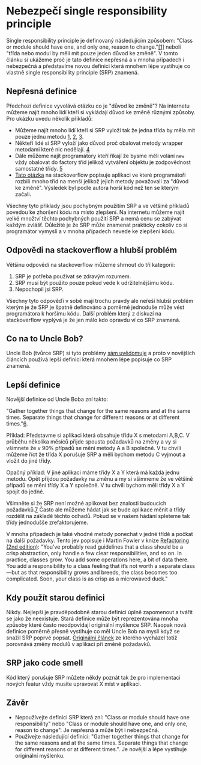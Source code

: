 # Nebezpečí single responsibility principle

Single responsibility principle je definovaný následujícím způsobem: "Class or module should have one, and only one, reason to change."[[1]](https://www.amazon.com/Clean-Code-Handbook-Software-Craftsmanship/dp/0132350882)
neboli "třída nebo modul by měli mít pouze jeden důvod ke změně". V tomto článku si ukážeme proč je tato definice nepřesná a v mnoha případech i nebezpečná a představíme novou definici která mnohem lépe vystihuje co vlastně single responsibility principle (SRP) znamená.

## Nepřesná definice

Předchozí definice vyvolává otázku co je "důvod ke změně"? Na internetu můžeme najít mnoho lidí kteří si vykládají důvod ke změně různými způsoby. Pro ukázku uvedu několik příkladů:

* Můžeme najít mnoho lidí kteří si SRP vyloží tak že jedna třída by měla mít pouze jednu metodu [1](https://stackoverflow.com/q/46541197/5324847), [2](https://stackoverflow.com/questions/58986929/doesnt-having-more-than-1-method-break-the-single-responsibility-principle), [3](https://stackoverflow.com/questions/62844197/single-responsibility-principle-for-many-methods).
* Někteří lidé si SRP vyloží jako důvod proč obalovat metody wrapper metodami které nic nedělají. [4](https://www.overcoded.net/solid-single-responsibility-principle-srp-284015/)
* Dále můžeme najít programátory kteří říkají že bysme měli volání ``new`` vždy obalovat do factory tříd jelikož vytváření objektu je zodpovědnost samostatné třídy. [5](https://www.brandonsavage.net/breaking-the-single-responsibility-principle/)
* [Tato otázka](https://softwareengineering.stackexchange.com/q/150760) na stackoverflow popisuje aplikaci ve které programátoři rozbili mnoho tříd na menší jelikož jejich metody považovali za "důvod ke změně". Výsledek byl podle autora horší kód než ten se kterým začali.

Všechny tyto přiklady jsou pochybným použitím SRP a ve většině příkladů povedou ke zhoršení kódu na místo zlepšení. Na internetu můžeme najít velké množtví těchto pochybných použití SRP a nemá cenu se zabývat každým zvlášť. Důležité je že SRP může znamenat prakticky cokoliv co si programátor vymyslí a v mnoha případech nevede ke zlepšení kódu.

## Odpovědi na stackoverflow a hlubší problém

Většinu odpovědí na stackoverflow můžeme shrnout do tří kategorií:

1. SRP je potřeba používat se zdravým rozumem.
2. SRP musí být použito pouze pokud vede k udržitelnějšímu kódu.
3. Nepochopil jsi SRP.

Všechny tyto odpověďi v sobě mají trochu pravdy ale neřeší hlubší problém kterým je že SRP je špatně definováno a poměrně jednoduše může vést programátora k horšímu kódu.
Další problém který z diskuzí na stackoverflow vyplývá je že jen málo kdo opravdu ví co SRP znamená.

## Co na to Uncle Bob?

Uncle Bob (tvůrce SRP) si tyto problémy [sám uvědomuje](https://blog.cleancoder.com/uncle-bob/2014/05/08/SingleReponsibilityPrinciple.html) a proto v novějších článcích používá lepší definici která mnohem lépe popisuje co SRP znamená.

## Lepší definice

Novější definice od Uncle Boba zní takto:

"Gather together things that change for the same reasons and at the same times. Separate things that change for different reasons or at different times."[6](https://twitter.com/unclebobmartin/status/1023560222005227520?s=20).

Příklad: Představme si aplikaci která obsahuje třídu X s metodami A,B,C. V průběhu několika měsíců přijde spousta požadavků na změny a vy si všimnete že v 90% případů se mění metody A a B společně. V tu chvíli můžeme říct že třída X porušuje SRP a měli bychom metodu C vyjmout a vložit do jiné třídy.

Opačný příklad: V jiné aplikaci máme třídy X a Y která má každá jednu metodu. Opět přijdou požadavky na změnu a my si všimneme že ve většině případů se mění třídy X a Y společně. V tu chvíli bychom měli třídy X a Y spojit do jedné.

Všimněte si že SRP není možné aplikovat bez znalosti budoucích požadavků.[7](https://twitter.com/unclebobmartin/status/1023578923907645440?s=20) Často ale můžeme hádat jak se bude aplikace měnit a třídy rozdělit na základě těchto odhadů. Pokud se v našem hádání spleteme tak třídy jednodušše zrefaktorujeme.

V mnoha případech je také vhodné metody ponechat v jedné třídě a počkat na další požadavky. Tento jev popisuje i Martin Fowler v knize [Refactoring (2nd edition)](https://www.amazon.com/gp/product/0134757599/ref=as_li_tl?ie=UTF8&camp=1789&creative=9325&creativeASIN=0134757599&linkCode=as2&tag=martinfowlerc-20): "You’ve probably read guidelines that a class should be a crisp abstraction, only handle a
few clear responsibilities, and so on. In practice, classes grow. You add some operations
here, a bit of data there. You add a responsibility to a class feeling that it’s not worth a
separate class—but as that responsibility grows and breeds, the class becomes too
complicated. Soon, your class is as crisp as a microwaved duck."

## Kdy použít starou definici

Nikdy. Nejlepší je pravděpodobně starou definici úplně zapomenout a tvářit se jako že neexistuje. Stará definice může být reprezentována mnoha způsoby které často neodpovídají originální myšlence SRP. Naopak nová definice poměrně přesně vystihuje co měl Uncle Bob na mysli když se snažil SRP poprvé popsat. [Originální článek](https://www.win.tue.nl/~wstomv/edu/2ip30/references/criteria_for_modularization.pdf) ze kterého vycházel totiž porovnává změny modulů v aplikaci při změně požadavků.

## SRP jako code smell

Kód který porušuje SRP můžete někdy poznát tak že pro implementaci nových featur vždy musíte upravovat X míst v aplikaci.

## Závěr

* Nepoužívejte definici SRP která zní: "Class or module should have one responsibility" nebo "Class or module should have one, and only one, reason to change". Je nepřesná a může být i nebezpečná.
* Používejte následující definici: "Gather together things that change for the same reasons and at the same times. Separate things that change for different reasons or at different times.". Je novější a lépe vystihuje originální myšlenku.